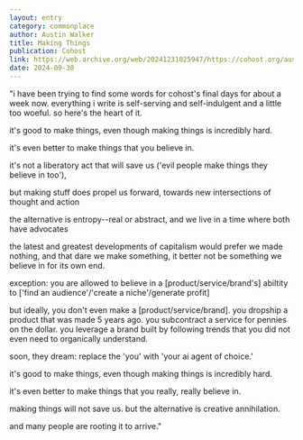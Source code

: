 ```yaml
---
layout: entry
category: commonplace
author: Austin Walker
title: Making Things
publication: Cohost
link: https://web.archive.org/web/20241231025947/https://cohost.org/austin/post/7900075-i-have-been-trying-t
date: 2024-09-30
---
```


"i have been trying to find some words for cohost's final days for about a week now. everything i write is self-serving and self-indulgent and a little too woeful. so here's the heart of it.

it's good to make things, even though making things is incredibly hard.

it's even better to make things that you believe in.

it's not a liberatory act that will save us ('evil people make things they believe in too'),

but making stuff does propel us forward, towards new intersections of thought and action

the alternative is entropy--real or abstract, and we live in a time where both have advocates

the latest and greatest developments of capitalism would prefer we made nothing, and that dare we make something, it better not be something we believe in for its own end.

exception: you are allowed to believe in a [product/service/brand's] abiltity to ['find an audience'/'create a niche'/generate profit]

but ideally, you don't even make a [product/service/brand]. you dropship a product that was made 5 years ago. you subcontract a service for pennies on the dollar. you leverage a brand built by following trends that you did not even need to organically understand.

soon, they dream: replace the 'you' with 'your ai agent of choice.'

it's good to make things, even though making things is incredibly hard.

it's even better to make things that you really, really believe in.

making things will not save us. but the alternative is creative annihilation.

and many people are rooting it to arrive."
